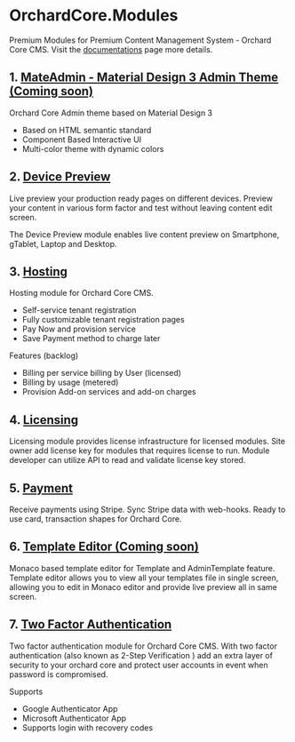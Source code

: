 # OrchardCore.Modules
Premium Modules for Premium Content Management System - Orchard Core CMS. Visit the [documentations](https://surevelox.github.io/OrchardCore.Modules/) page more details.

 ## 1. [MateAdmin - Material Design 3 Admin Theme (Coming soon)](MateAdmin/README.md)
Orchard Core Admin theme based on Material Design 3
- Based on HTML semantic standard
- Component Based Interactive UI
- Multi-color theme with dynamic colors

 ## 2. [Device Preview](DevicePreview/README.md)

 
Live preview your production ready pages on different devices. Preview your content in various form factor and test without leaving content edit screen.  

The Device Preview module enables live content preview on Smartphone, gTablet, Laptop and Desktop.

## 3. [Hosting](Hosting/README.md)

Hosting module for Orchard Core CMS. 

- Self-service tenant registration
- Fully customizable tenant registration pages  
- Pay Now and provision service 
- Save Payment method to charge later

Features (backlog)
- Billing per service billing by User (licensed)
- Billing by usage (metered)
- Provision Add-on services and add-on charges

## 4. [Licensing](Licensing/README.md)

Licensing module provides license infrastructure for licensed modules. Site owner add license key for modules that requires license to run. Module developer can utilize API to read and validate license key stored.  

## 5. [Payment](Payment/README.md)

Receive payments using Stripe. Sync Stripe data with web-hooks. Ready to use card, transaction shapes for Orchard Core.
 
 ## 6. [Template Editor (Coming soon) ](TemplateEditor/README.md)
Monaco based template editor for Template and AdminTemplate feature. Template editor allows you to view all your templates file in single screen, allowing you to edit in Monaco editor and provide live preview all in same screen.

 ## 7. [Two Factor Authentication](TwoFactorAuth/README.md)

Two factor authentication module for Orchard Core CMS. With two factor authentication (also known as 2-Step Verification ) add an extra layer of security to your orchard core and protect user accounts in event when password is compromised.

Supports
- Google Authenticator App
- Microsoft Authenticator App
- Supports login with recovery codes

